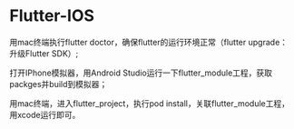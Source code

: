 # Flutter-IOS

用mac终端执行flutter doctor，确保flutter的运行环境正常（flutter upgrade：升级Flutter SDK）;

打开IPhone模拟器，用Android Studio运行一下flutter_module工程，获取packges并build到模拟器；

用mac终端，进入flutter_project，执行pod install，关联flutter_module工程，用xcode运行即可。

